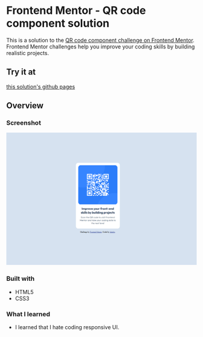 # Frontend Mentor - QR code component solution

This is a solution to the [QR code component challenge on Frontend Mentor](https://www.frontendmentor.io/challenges/qr-code-component-iux_sIO_H). Frontend Mentor challenges help you improve your coding skills by building realistic projects. 


## Try it at
[this solution's github pages](https://linhcbs.github.io/My-Front-end-Dump/qr-code-component-main/)

## Overview

### Screenshot

![](./images/screenshot.png)

### Built with

- HTML5
- CSS3


### What I learned

- I learned that I hate coding responsive UI.
